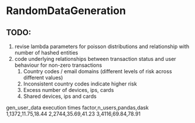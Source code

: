 # RandomDataGeneration

## TODO:
1. revise lambda parameters for poisson distributions and relationship with number of hashed entities
2. code underlying relationships between transaction status and user behaviour for non-zero transactions
   1. Country codes / email domains (different levels of risk across different values)
   2. Inconsistent country codes indicate higher risk
   3. Excess number of devices, ips, cards
   4. Shared devices, ips and cards

gen_user_data execution times
factor,n_users,pandas,dask
1,1372,11.75,18.44
2,2744,35.69,41.23
3,4116,69.84,78.91